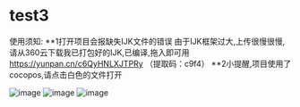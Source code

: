 # test3

使用须知:
**1打开项目会报缺失IJK文件的错误
 由于IJK框架过大,上传很慢很慢,请从360云下载我已打包好的IJK,已编译,拖入即可用
 https://yunpan.cn/c6QyHNLXJTPRy （提取码：c9f4）
**2小提醒,项目使用了cocopos,请点击白色的文件打开

![image](https://github.com/dzq1991/DJ_Yinke/blob/master/04直播拉流2/Assets.xcassets/Button/Snip20160725_5.imageset/Snip20160725_5.png)
![image](https://github.com/dzq1991/DJ_Yinke/blob/master/04直播拉流2/Assets.xcassets/Button/Snip20160725_7.imageset/Snip20160725_7.png)
![image](https://github.com/dzq1991/DJ_Yinke/blob/master/04直播拉流2/Assets.xcassets/Button/Snip20160724_46.imageset/Snip20160724_46.png)
